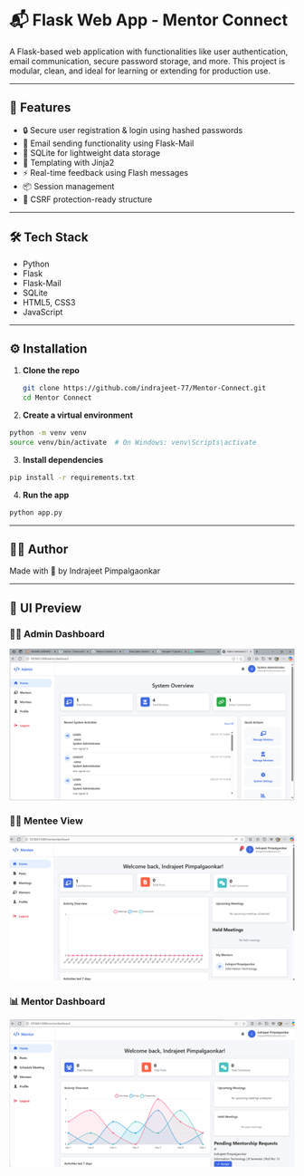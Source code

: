 # 📬 Flask Web App - Mentor Connect 

A Flask-based web application with functionalities like user authentication, email communication, secure password storage, and more. This project is modular, clean, and ideal for learning or extending for production use.

---

## 🚀 Features

- 🔒 Secure user registration & login using hashed passwords
- 📧 Email sending functionality using Flask-Mail
- 💾 SQLite for lightweight data storage
- 🎨 Templating with Jinja2
- ⚡ Real-time feedback using Flash messages
- 📦 Session management
- 🔐 CSRF protection-ready structure

---

## 🛠️ Tech Stack

- Python
- Flask
- Flask-Mail
- SQLite
- HTML5, CSS3 
- JavaScript 

---

## ⚙️ Installation

1. **Clone the repo**
   ```bash
   git clone https://github.com/indrajeet-77/Mentor-Connect.git
   cd Mentor Connect
   ```
2. **Create a virtual environment**
```bash
python -m venv venv
source venv/bin/activate  # On Windows: venv\Scripts\activate
```
3. **Install dependencies**
```bash
pip install -r requirements.txt
```
4. **Run the app**
```bash
python app.py
```
---
## 🙋‍♂️ Author
Made with 💙 by Indrajeet Pimpalgaonkar

---
## 📸 UI Preview

### 👨‍💼 Admin Dashboard
![Admin Dashboard](static/img/admin%20dashboard.png)


### 👨‍🎓 Mentee View
![Mentee](static/img/Mentee.png)

### 📊 Mentor Dashboard
![Mentor Dashboard](static/img/Mentor%20dashboard.png)



